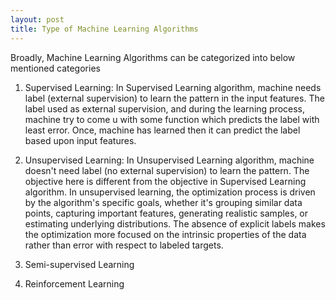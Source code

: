 ```yaml
---
layout: post
title: Type of Machine Learning Algorithms
---
```


Broadly, Machine Learning Algorithms can be categorized into below mentioned categories
1. Supervised Learning:
   In Supervised Learning algorithm, machine needs label (external supervision) to learn the pattern in the input features. The label used as external supervision, and during the learning process, machine try to come u with some function which predicts the label with least error. Once, machine has learned then it can predict the label based upon input features.
3. Unsupervised Learning:
   In Unsupervised Learning algorithm, machine doesn't need label (no external supervision) to learn the pattern. The objective here is different from the objective in Supervised Learning algorithm. In unsupervised learning, the optimization process is driven by the algorithm's specific goals, whether it's grouping similar data points, capturing important features, generating realistic samples, or estimating underlying distributions. The absence of explicit labels makes the optimization more focused on the intrinsic properties of the data rather than error with respect to labeled targets.
   
5. Semi-supervised Learning
6. Reinforcement Learning
